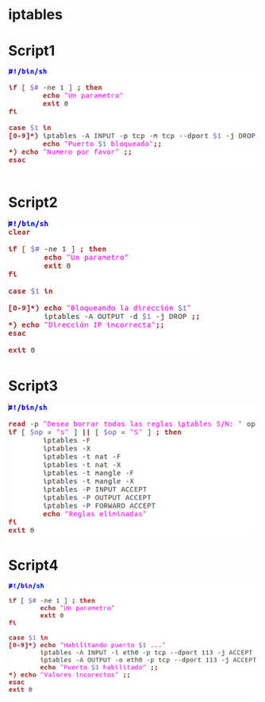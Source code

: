 # iptables

# Script1
![iptable1](iptable1.png)  

# Script2
![iptable2](iptable2.png)  

# Script3
![iptable3](iptable3.png)  

# Script4
![iptable4](iptable4.png)  
